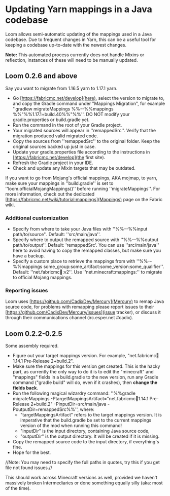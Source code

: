# Updating Yarn mappings in a Java codebase

Loom allows semi-automatic updating of the mappings used in a Java codebase. Due to frequent changes in Yarn, this can be a useful tool for keeping a codebase up-to-date with the newest changes.

**Note:** This automated process currently does not handle Mixins or reflection, instances of these will need to be manually updated.

## Loom 0.2.6 and above

Say you want to migrate from 1.16.5 yarn to 1.17.1 yarn.

  - Go [https://fabricmc.net/develop](here), select the version to migrate to, and copy the Gradle command under "Mappings Migration", for example ''gradlew migrateMappings %%--%%mappings %%"%%1.17.1+build.40%%"%%''.  DO NOT modify your gradle.properties or build.gradle yet.   
  - Run the command in the root of your Gradle project.
  - Your migrated sources will appear in ''remappedSrc''. Verify that the migration produced valid migrated code.
  - Copy the sources from ''remappedSrc'' to the original folder. Keep the original sources backed up just in case.
  - Update your gradle.properties file according to the instructions in [https://fabricmc.net/develop](the first site).
  - Refresh the Gradle project in your IDE.
  - Check and update any Mixin targets that may be outdated.

If you want to go from Mojang's official mappings, AKA mojmap, to yarn, make sure your mappings in ''build.gradle'' is set to ''loom.officialMojangMappings()'' before running ''migrateMappings''. For more information, check out the dedicated [https://fabricmc.net/wiki/tutorial:mappings](Mappings) page on the Fabric wiki.

### Additional customization 
  * Specify from where to take your Java files with ''%%--%%input path/to/source''. Default: ''src/main/java''.
  * Specify where to output the remapped source with ''%%--%%output path/to/output''. Default: 'remappedSrc'. You can use ''src/main/java'' here to avoid having to copy the remapped classes, but make sure you have a backup.
  * Specify a custom place to retrieve the mappings from with ''%%--%%mappings some_group:some_artifact:some_version:some_qualifier''. Default: ''net.fabricmc:yarn:<version-you-inputted>:v2''. Use ''net.minecraft:mappings:<minecraft-version>'' to migrate to official Mojang mappings.

### Reporting issues
Loom uses [https://github.com/CadixDev/Mercury](Mercury) to remap Java source code, for problems with remapping please report issues to their [https://github.com/CadixDev/Mercury/issues](issue tracker), or discuss it through their communications channel (irc.esper.net #cadix).

## Loom 0.2.2-0.2.5

Some assembly required.

  - Figure out your target mappings version. For example, "net.fabricmc:yarn:1.14.1 Pre-Release 2+build.2".
  - Make sure the mappings for this version get created. This is the hacky part, as currently the only way to do it is to edit the "minecraft" and "mappings" fields in a build.gradle to the new version, run any Gradle command ("gradle build" will do, even if it crashes), then **change the fields back**.
  - Run the following magical wizardry command: ''%%gradle migrateMappings -PtargetMappingsArtifact="net.fabricmc:yarn:1.14.1 Pre-Release 2+build.2" -PinputDir=src/main/java -PoutputDir=remappedSrc%%'', where:
    * "targetMappingsArtifact" refers to the target mappings version. It is imperative that the build.gradle be set to the current mappings version of the mod when running this command!
    * "inputDir" is the input directory, containing Java source code,
    * "outputDir" is the output directory. It will be created if it is missing.
  - Copy the remapped source code to the input directory, if everything's fine.
  - Hope for the best.

//Note: You may need to specify the full paths in quotes, try this if you get file not found issues.//

This should work across Minecraft versions as well, provided we haven't massively broken Intermediaries or done something equally silly (aka: most of the time).
